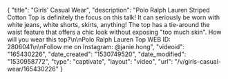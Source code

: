 {
    "title": "Girls' Casual Wear",
    "description": "Polo Ralph Lauren Striped Cotton Top is definitely the focus on this talk! It can seriously be worn with white jeans, white shorts, skirts, anything! The top has a tie-around the waist feature that offers a chic look without exposing \"too much skin\". How will you wear this top?\n\nPolo Ralph Lauren Top WEB ID: 2806041\n\nFollow me on Instagram: @janie.hong",
    "videoid": "165430226",
    "date_created": "1530749520",
    "date_modified": "1530958772",
    "type": "captivate",
    "layout": "video",
    "url": "\/v\/girls-casual-wear\/165430226"
}